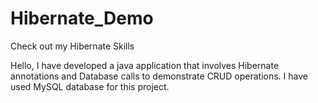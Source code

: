 # Hibernate_Demo
Check out my Hibernate Skills

Hello,
I have developed a java application that involves Hibernate annotations and Database calls to demonstrate CRUD operations. I have used MySQL database for this project.
